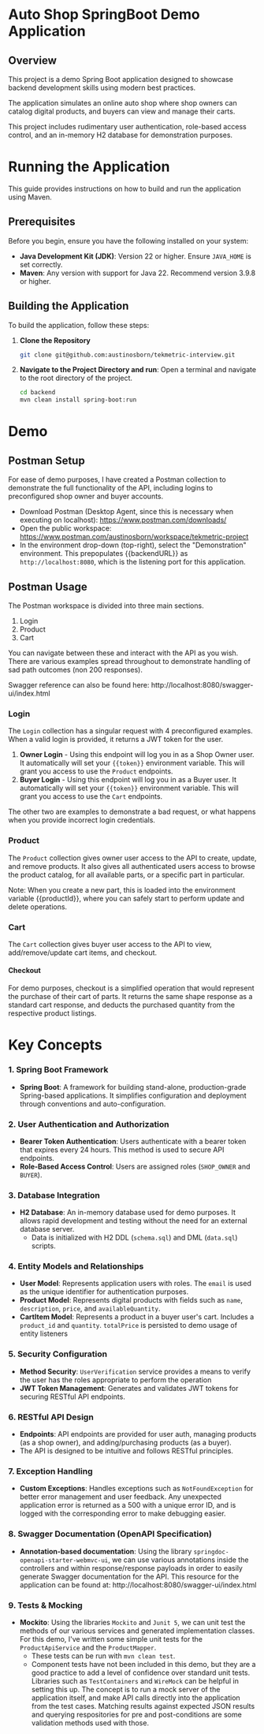 # Auto Shop SpringBoot Demo Application

## Overview

This project is a demo Spring Boot application designed to showcase backend development skills using modern best practices. 

The application simulates an online auto shop where shop owners can catalog digital products, and buyers can view and manage their carts. 

This project includes rudimentary user authentication, role-based access control, and an in-memory H2 database for demonstration purposes.

# Running the Application

This guide provides instructions on how to build and run the application using Maven.

## Prerequisites

Before you begin, ensure you have the following installed on your system:

- **Java Development Kit (JDK)**: Version 22 or higher. Ensure `JAVA_HOME` is set correctly.
- **Maven**: Any version with support for Java 22. Recommend version 3.9.8 or higher.

## Building the Application

To build the application, follow these steps:

1. **Clone the Repository**

   ```bash
   git clone git@github.com:austinosborn/tekmetric-interview.git

2. **Navigate to the Project Directory and run**:
   Open a terminal and navigate to the root directory of the project.

   ```bash
   cd backend
   mvn clean install spring-boot:run

# Demo
   
## Postman Setup

   For ease of demo purposes, I have created a Postman collection to demonstrate the full functionality of the API, including logins to preconfigured shop owner
   and buyer accounts.

   - Download Postman (Desktop Agent, since this is necessary when executing on localhost): https://www.postman.com/downloads/
   - Open the public workspace: https://www.postman.com/austinosborn/workspace/tekmetric-project
   - In the environment drop-down (top-right), select the "Demonstration" environment. This prepopulates {{backendURL}} as `http://localhost:8080`, which is 
     the listening port for this application.

## Postman Usage

   The Postman workspace is divided into three main sections.
   1. Login
   2. Product
   3. Cart

   You can navigate between these and interact with the API as you wish. There are various examples spread throughout to demonstrate handling of sad path outcomes (non 200 responses).

   Swagger reference can also be found here: http://localhost:8080/swagger-ui/index.html

### Login

   The `Login` collection has a singular request with 4 preconfigured examples. When a valid login is provided, it returns a JWT token for the user.

   1. **Owner Login** - Using this endpoint will log you in as a Shop Owner user. It automatically will set your `{{token}}` environment variable. This 
      will grant you access to use the `Product` endpoints.
   2. **Buyer Login** - Using this endpoint will log you in as a Buyer user. It automatically will set your `{{token}}` environment variable. This
       will grant you access to use the `Cart` endpoints.

   The other two are examples to demonstrate a bad request, or what happens when you provide incorrect login credentials.


### Product

The `Product` collection gives owner user access to the API to create, update, and remove products. It also gives all authenticated users access to browse the product 
catalog, for all available parts, or a specific part in particular.

Note: When you create a new part, this is loaded into the environment variable {{productId}}, where you can safely start to perform update and delete operations.



### Cart

The `Cart` collection gives buyer user access to the API to view, add/remove/update cart items, and checkout. 

#### Checkout
For demo purposes, checkout is a simplified operation that would represent the purchase of their cart of parts. It returns the same shape response as a standard
cart response, and deducts the purchased quantity from the respective product listings.

# Key Concepts
### 1. **Spring Boot Framework**

- **Spring Boot**: A framework for building stand-alone, production-grade Spring-based applications. It simplifies configuration and deployment through conventions and auto-configuration.
### 2. **User Authentication and Authorization**

- **Bearer Token Authentication**: Users authenticate with a bearer token that expires every 24 hours. This method is used to secure API endpoints.
- **Role-Based Access Control**: Users are assigned roles (`SHOP_OWNER` and `BUYER`).
### 3. **Database Integration**

- **H2 Database**: An in-memory database used for demo purposes. It allows rapid development and testing without the need for an external database server.
  - Data is initialized with H2 DDL (`schema.sql`) and DML (`data.sql`) scripts.

### 4. **Entity Models and Relationships**
- **User Model**: Represents application users with roles. The `email` is used as the unique identifier for authentication purposes.
- **Product Model**: Represents digital products with fields such as `name`, `description`, `price`, and `availableQuantity`. 
- **CartItem Model**: Represents a product in a buyer user's cart. Includes a `product_id` and `quantity`. `totalPrice` is persisted to demo usage of entity listeners

### 5. **Security Configuration**
- **Method Security**: `UserVerification` service provides a means to verify the user has the roles appropriate to perform the operation
- **JWT Token Management**: Generates and validates JWT tokens for securing RESTful API endpoints.

### 6. **RESTful API Design**
- **Endpoints**: API endpoints are provided for user auth, managing products (as a shop owner), and adding/purchasing products (as a buyer). 
- The API is designed to be intuitive and follows RESTful principles.

### 7. **Exception Handling**
- **Custom Exceptions**: Handles exceptions such as `NotFoundException` for better error management and user feedback. Any unexpected application error is 
 returned as a 500 with a unique error ID, and is logged with the corresponding error to make debugging easier.

### 8. **Swagger Documentation (OpenAPI Specification)**
- **Annotation-based documentation**: Using the library `springdoc-openapi-starter-webmvc-ui`, we can use various annotations inside the controllers and within
    response/response payloads in order to easily generate Swagger documentation for the API. This resource for the application can be found at: http://localhost:8080/swagger-ui/index.html

### 9. **Tests & Mocking**
- **Mockito**: Using the libraries  `Mockito` and `Junit 5`, we can unit test the methods of our various services and generated implementation classes. For this demo,
  I've written some simple unit tests for the `ProductApiService` and the `ProductMapper`.
  - These tests can be run with `mvn clean test`.
  - Component tests have not been included in this demo, but they are a good practice to add a level of confidence over standard unit tests. 
    Libraries such as `TestContainers` and `WireMock` can be helpful in setting this up. The concept is to run a mock server of the application itself, and 
    make API calls directly into the application from the test cases. Matching results against expected JSON results and querying respositories for pre and post-conditions are some 
    validation methods used with those.


